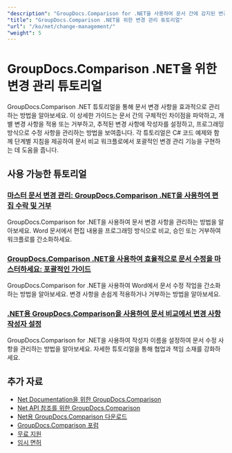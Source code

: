 ```yaml
---
"description": "GroupDocs.Comparison for .NET을 사용하여 문서 간에 감지된 변경 사항을 검색, 수락, 거부 및 조작하는 방법을 알아보세요."
"title": "GroupDocs.Comparison .NET을 위한 변경 관리 튜토리얼"
"url": "/ko/net/change-management/"
"weight": 5
---
```


# GroupDocs.Comparison .NET을 위한 변경 관리 튜토리얼

GroupDocs.Comparison .NET 튜토리얼을 통해 문서 변경 사항을 효과적으로 관리하는 방법을 알아보세요. 이 상세한 가이드는 문서 간의 구체적인 차이점을 파악하고, 개별 변경 사항을 적용 또는 거부하고, 추적된 변경 사항에 작성자를 설정하고, 프로그래밍 방식으로 수정 사항을 관리하는 방법을 보여줍니다. 각 튜토리얼은 C# 코드 예제와 함께 단계별 지침을 제공하여 문서 비교 워크플로에서 포괄적인 변경 관리 기능을 구현하는 데 도움을 줍니다.

## 사용 가능한 튜토리얼

### [마스터 문서 변경 관리: GroupDocs.Comparison .NET을 사용하여 편집 수락 및 거부](./groupdocs-comparison-net-accept-reject-changes/)
GroupDocs.Comparison for .NET을 사용하여 문서 변경 사항을 관리하는 방법을 알아보세요. Word 문서에서 편집 내용을 프로그래밍 방식으로 비교, 승인 또는 거부하여 워크플로를 간소화하세요.

### [GroupDocs.Comparison .NET을 사용하여 효율적으로 문서 수정을 마스터하세요: 포괄적인 가이드](./groupdocs-comparison-net-document-revisions-guide/)
GroupDocs.Comparison for .NET을 사용하여 Word에서 문서 수정 작업을 간소화하는 방법을 알아보세요. 변경 사항을 손쉽게 적용하거나 거부하는 방법을 알아보세요.

### [.NET용 GroupDocs.Comparison을 사용하여 문서 비교에서 변경 사항 작성자 설정](./groupdocs-comparison-net-set-author-changes-document-comparison/)
GroupDocs.Comparison for .NET을 사용하여 작성자 이름을 설정하여 문서 수정 사항을 관리하는 방법을 알아보세요. 자세한 튜토리얼을 통해 협업과 책임 소재를 강화하세요.

## 추가 자료

- [Net Documentation을 위한 GroupDocs.Comparison](https://docs.groupdocs.com/comparison/net/)
- [Net API 참조를 위한 GroupDocs.Comparison](https://reference.groupdocs.com/comparison/net/)
- [Net용 GroupDocs.Comparison 다운로드](https://releases.groupdocs.com/comparison/net/)
- [GroupDocs.Comparison 포럼](https://forum.groupdocs.com/c/comparison)
- [무료 지원](https://forum.groupdocs.com/)
- [임시 면허](https://purchase.groupdocs.com/temporary-license/)